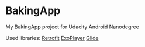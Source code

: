 # BakingApp
My BakingApp project for Udacity Android Nanodegree

Used libraries:
[Retrofit](https://square.github.io/retrofit/)
[ExoPlayer](https://github.com/google/ExoPlayer)
[Glide](https://bumptech.github.io/glide/)